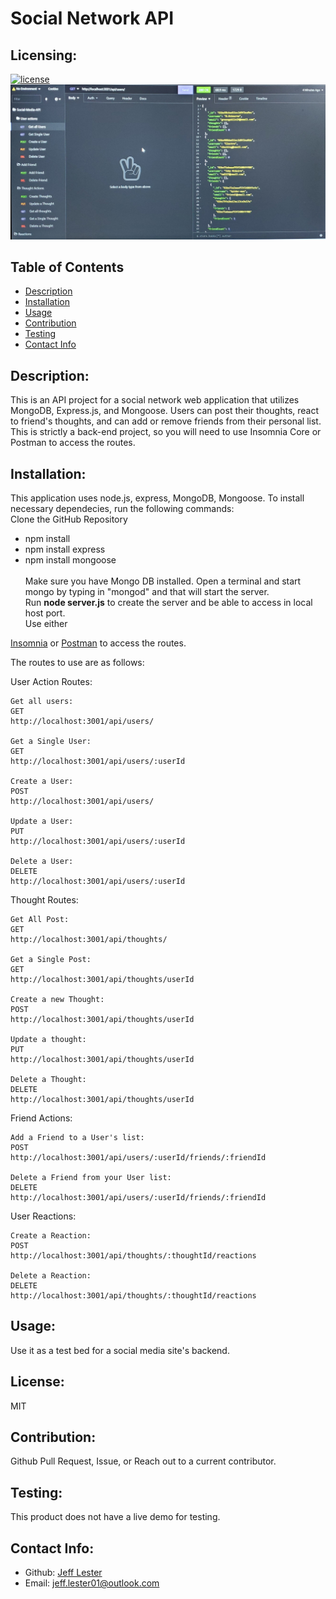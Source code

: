 # Social Network API

## Licensing:

[![license](https://img.shields.io/badge/license-MIT-blue)](https://shields.io)
![Insomnia Routes](./img/pic1.jpg)

## Table of Contents

- [Description](#description)
- [Installation](#installation)
- [Usage](#usage)
- [Contribution](#contribution)
- [Testing](#testing)
- [Contact Info](#contact-info)

## Description:

This is an API project for a social network web application that utilizes MongoDB, Express.js, and Mongoose. Users can post their thoughts, react to friend's thoughts, and can add or remove friends from their personal list.
This is strictly a back-end project, so you will need to use Insomnia Core or Postman to access the routes.

## Installation:

This application uses node.js, express, MongoDB, Mongoose. To install necessary dependecies, run the following commands:
<br />
Clone the GitHub Repository
<br />

- npm install
- npm install express
- npm install mongoose
  <br />
  <br />
  Make sure you have Mongo DB installed. Open a terminal and start mongo by typing in "mongod" and that will start the server.
  <br />
  Run <strong>node server.js</strong> to create the server and be able to access in local host port.
  <br />Use either

[Insomnia](https://insomnia.rest/download)
or
[Postman](https://www.postman.com/) to access the routes.

The routes to use are as follows:

User Action Routes:

```
Get all users:
GET
http://localhost:3001/api/users/

Get a Single User:
GET
http://localhost:3001/api/users/:userId

Create a User:
POST
http://localhost:3001/api/users/

Update a User:
PUT
http://localhost:3001/api/users/:userId

Delete a User:
DELETE
http://localhost:3001/api/users/:userId

```

Thought Routes:

```
Get All Post:
GET
http://localhost:3001/api/thoughts/

Get a Single Post:
GET
http://localhost:3001/api/thoughts/userId

Create a new Thought:
POST
http://localhost:3001/api/thoughts/userId

Update a thought:
PUT
http://localhost:3001/api/thoughts/userId

Delete a Thought:
DELETE
http://localhost:3001/api/thoughts/userId
```

Friend Actions:

```
Add a Friend to a User's list:
POST
http://localhost:3001/api/users/:userId/friends/:friendId

Delete a Friend from your User list:
DELETE
http://localhost:3001/api/users/:userId/friends/:friendId

```

User Reactions:

```
Create a Reaction:
POST
http://localhost:3001/api/thoughts/:thoughtId/reactions

Delete a Reaction:
DELETE
http://localhost:3001/api/thoughts/:thoughtId/reactions

```

## Usage:

Use it as a test bed for a social media site's backend.

## License:

MIT

## Contribution:

Github Pull Request, Issue, or Reach out to a current contributor.

## Testing:

This product does not have a live demo for testing.

## Contact Info:

- Github: [Jeff Lester](https://github.com/JeffGoji)
- Email: jeff.lester01@outlook.com
